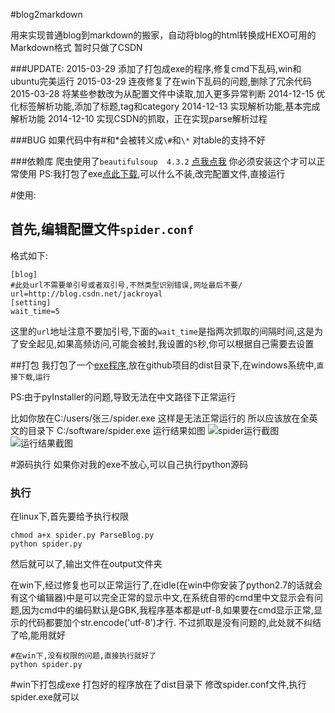 #blog2markdown

用来实现普通blog到markdown的搬家，自动将blog的html转换成HEXO可用的Markdown格式
暂时只做了CSDN

###UPDATE:
2015-03-29 添加了打包成exe的程序,修复cmd下乱码,win和ubuntu完美运行
2015-03-29 连夜修复了在win下乱码的问题,删除了冗余代码
2015-03-28 将某些参数改为从配置文件中读取,加入更多异常判断
2014-12-15 优化标签解析功能,添加了标题,tag和category
2014-12-13 实现解析功能,基本完成解析功能
2014-12-10 实现CSDN的抓取，正在实现parse解析过程
<!-- more -->
###BUG
如果代码中有#和\*会被转义成`\#`和`\*`
对table的支持不好

###依赖库
爬虫使用了`beautifulsoup  4.3.2`
[点我点我](http://www.crummy.com/software/BeautifulSoup/)
你必须安装这个才可以正常使用
PS:我打包了exe[点此下载](http://pan.baidu.com/s/1dDERlOP),可以什么不装,改完配置文件,直接运行

#使用:

## 首先,编辑配置文件`spider.conf`
格式如下:
```
[blog]
#此处url不需要单引号或者双引号,不然类型识别错误,网址最后不要/
url=http://blog.csdn.net/jackroyal
[setting]
wait_time=5
```
这里的`url`地址注意不要加引号,下面的`wait_time`是指两次抓取的间隔时间,这是为了安全起见,如果高频访问,可能会被封,我设置的`5`秒,你可以根据自己需要去设置

##打包
我打包了一个[exe程序](http://pan.baidu.com/s/1dDERlOP),放在github项目的dist目录下,在windows系统中,`直接下载`,`运行`

PS:由于pyInstaller的问题,导致无法在中文路径下正常运行

比如你放在C:/users/张三/spider.exe
这样是无法正常运行的
所以应该放在全英文的目录下
C:/software/spider.exe
运行结果如图
![spider运行截图](http://ww2.sinaimg.cn/large/692869a3gw1eqmymt6bhrj20ip0cata6.jpg)
![运行结果截图](http://ww1.sinaimg.cn/large/692869a3gw1eqmyur9uihj20mb0gqmzf.jpg)

#源码执行
如果你对我的exe不放心,可以自己执行python源码


###  执行
在linux下,首先要给予执行权限
```
chmod a+x spider.py ParseBlog.py
python spider.py
```
然后就可以了,输出文件在output文件夹

在win下,经过修复也可以正常运行了,在idle(在win中你安装了python2.7的话就会有这个编辑器)中是可以完全正常的显示中文,在系统自带的cmd里中文显示会有问题,因为cmd中的编码默认是GBK,我程序基本都是utf-8,如果要在cmd显示正常,显示的代码都要加个str.encode('utf-8')才行.
不过抓取是没有问题的,此处就不纠结了哈,能用就好
```
#在win下,没有权限的问题,直接执行就好了
python spider.py
```

#win下打包成exe
打包好的程序放在了dist目录下
修改spider.conf文件,执行spider.exe就可以
